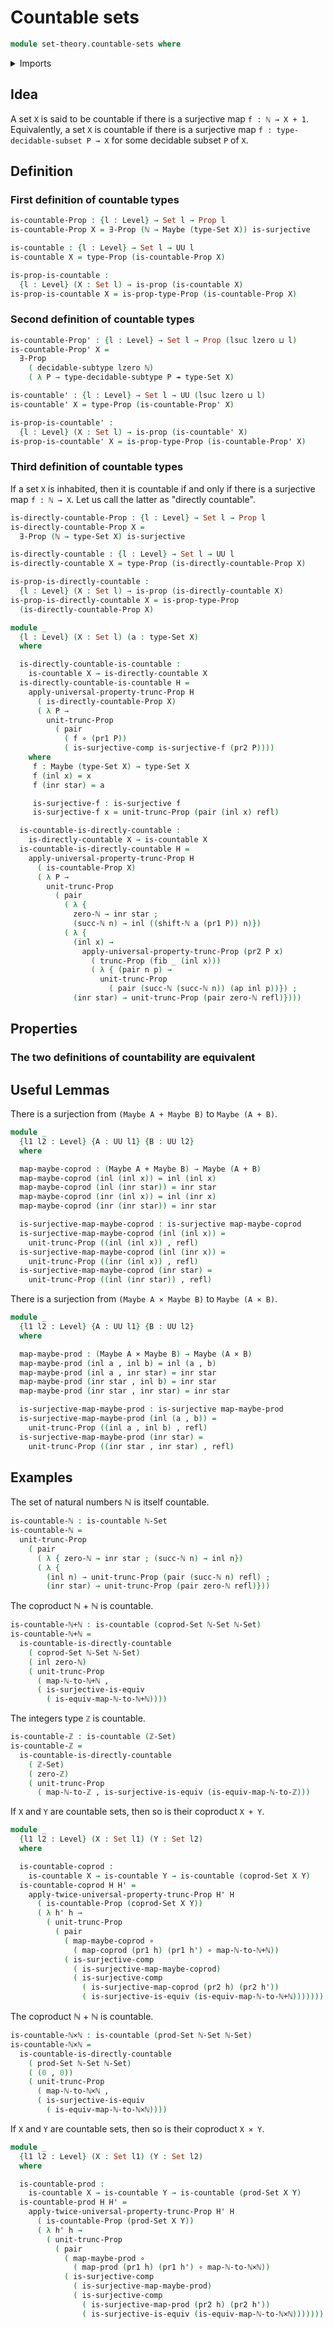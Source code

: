 # Countable sets

```agda
module set-theory.countable-sets where
```

<details><summary>Imports</summary>

```agda
open import elementary-number-theory.natural-numbers

open import foundation.decidable-subtypes
open import foundation.equality-coproduct-types
open import foundation.existential-quantification
open import foundation.functoriality-cartesian-product-types
open import foundation.functoriality-coproduct-types
open import foundation.maybe
open import foundation.propositional-truncations
open import foundation.propositions
open import foundation.sets
open import foundation.shifting-sequences
open import foundation.surjective-maps
open import foundation.type-arithmetic-natural-numbers
open import foundation.unit-type
open import foundation.universe-levels

open import foundation-core.cartesian-product-types
open import foundation-core.coproduct-types
open import foundation-core.dependent-pair-types
open import foundation-core.empty-types
open import foundation-core.equivalences
open import foundation-core.fibers-of-maps
open import foundation-core.functions
open import foundation-core.identity-types
open import foundation-core.negation
```

</details>

## Idea

A set `X` is said to be countable if there is a surjective map `f : ℕ → X + 1`.
Equivalently, a set `X` is countable if there is a surjective map
`f : type-decidable-subset P → X` for some decidable subset `P` of `X`.

## Definition

### First definition of countable types

```agda
is-countable-Prop : {l : Level} → Set l → Prop l
is-countable-Prop X = ∃-Prop (ℕ → Maybe (type-Set X)) is-surjective

is-countable : {l : Level} → Set l → UU l
is-countable X = type-Prop (is-countable-Prop X)

is-prop-is-countable :
  {l : Level} (X : Set l) → is-prop (is-countable X)
is-prop-is-countable X = is-prop-type-Prop (is-countable-Prop X)
```

### Second definition of countable types

```agda
is-countable-Prop' : {l : Level} → Set l → Prop (lsuc lzero ⊔ l)
is-countable-Prop' X =
  ∃-Prop
    ( decidable-subtype lzero ℕ)
    ( λ P → type-decidable-subtype P ↠ type-Set X)

is-countable' : {l : Level} → Set l → UU (lsuc lzero ⊔ l)
is-countable' X = type-Prop (is-countable-Prop' X)

is-prop-is-countable' :
  {l : Level} (X : Set l) → is-prop (is-countable' X)
is-prop-is-countable' X = is-prop-type-Prop (is-countable-Prop' X)
```

### Third definition of countable types

If a set `X` is inhabited, then it is countable if and only if there is a
surjective map `f : ℕ → X`. Let us call the latter as "directly countable".

```agda
is-directly-countable-Prop : {l : Level} → Set l → Prop l
is-directly-countable-Prop X =
  ∃-Prop (ℕ → type-Set X) is-surjective

is-directly-countable : {l : Level} → Set l → UU l
is-directly-countable X = type-Prop (is-directly-countable-Prop X)

is-prop-is-directly-countable :
  {l : Level} (X : Set l) → is-prop (is-directly-countable X)
is-prop-is-directly-countable X = is-prop-type-Prop
  (is-directly-countable-Prop X)

module _
  {l : Level} (X : Set l) (a : type-Set X)
  where

  is-directly-countable-is-countable :
    is-countable X → is-directly-countable X
  is-directly-countable-is-countable H =
    apply-universal-property-trunc-Prop H
      ( is-directly-countable-Prop X)
      ( λ P →
        unit-trunc-Prop
          ( pair
            ( f ∘ (pr1 P))
            ( is-surjective-comp is-surjective-f (pr2 P))))
    where
     f : Maybe (type-Set X) → type-Set X
     f (inl x) = x
     f (inr star) = a

     is-surjective-f : is-surjective f
     is-surjective-f x = unit-trunc-Prop (pair (inl x) refl)

  is-countable-is-directly-countable :
    is-directly-countable X → is-countable X
  is-countable-is-directly-countable H =
    apply-universal-property-trunc-Prop H
      ( is-countable-Prop X)
      ( λ P →
        unit-trunc-Prop
          ( pair
            ( λ {
              zero-ℕ → inr star ;
              (succ-ℕ n) → inl ((shift-ℕ a (pr1 P)) n)})
            ( λ {
              (inl x) →
                apply-universal-property-trunc-Prop (pr2 P x)
                  ( trunc-Prop (fib _ (inl x)))
                  ( λ { (pair n p) →
                    unit-trunc-Prop
                      ( pair (succ-ℕ (succ-ℕ n)) (ap inl p))}) ;
              (inr star) → unit-trunc-Prop (pair zero-ℕ refl)})))
```

## Properties

### The two definitions of countability are equivalent

## Useful Lemmas

There is a surjection from `(Maybe A + Maybe B)` to `Maybe (A + B)`.

```agda
module _
  {l1 l2 : Level} {A : UU l1} {B : UU l2}
  where

  map-maybe-coprod : (Maybe A + Maybe B) → Maybe (A + B)
  map-maybe-coprod (inl (inl x)) = inl (inl x)
  map-maybe-coprod (inl (inr star)) = inr star
  map-maybe-coprod (inr (inl x)) = inl (inr x)
  map-maybe-coprod (inr (inr star)) = inr star

  is-surjective-map-maybe-coprod : is-surjective map-maybe-coprod
  is-surjective-map-maybe-coprod (inl (inl x)) =
    unit-trunc-Prop ((inl (inl x)) , refl)
  is-surjective-map-maybe-coprod (inl (inr x)) =
    unit-trunc-Prop ((inr (inl x)) , refl)
  is-surjective-map-maybe-coprod (inr star) =
    unit-trunc-Prop ((inl (inr star)) , refl)
```

There is a surjection from `(Maybe A × Maybe B)` to `Maybe (A × B)`.

```agda
module _
  {l1 l2 : Level} {A : UU l1} {B : UU l2}
  where

  map-maybe-prod : (Maybe A × Maybe B) → Maybe (A × B)
  map-maybe-prod (inl a , inl b) = inl (a , b)
  map-maybe-prod (inl a , inr star) = inr star
  map-maybe-prod (inr star , inl b) = inr star
  map-maybe-prod (inr star , inr star) = inr star

  is-surjective-map-maybe-prod : is-surjective map-maybe-prod
  is-surjective-map-maybe-prod (inl (a , b)) =
    unit-trunc-Prop ((inl a , inl b) , refl)
  is-surjective-map-maybe-prod (inr star) =
    unit-trunc-Prop ((inr star , inr star) , refl)
```

## Examples

The set of natural numbers ℕ is itself countable.

```agda
is-countable-ℕ : is-countable ℕ-Set
is-countable-ℕ =
  unit-trunc-Prop
    ( pair
      ( λ { zero-ℕ → inr star ; (succ-ℕ n) → inl n})
      ( λ {
        (inl n) → unit-trunc-Prop (pair (succ-ℕ n) refl) ;
        (inr star) → unit-trunc-Prop (pair zero-ℕ refl)}))
```

The coproduct ℕ + ℕ is countable.

```agda
is-countable-ℕ+ℕ : is-countable (coprod-Set ℕ-Set ℕ-Set)
is-countable-ℕ+ℕ =
  is-countable-is-directly-countable
    ( coprod-Set ℕ-Set ℕ-Set)
    ( inl zero-ℕ)
    ( unit-trunc-Prop
      ( map-ℕ-to-ℕ+ℕ ,
      ( is-surjective-is-equiv
        ( is-equiv-map-ℕ-to-ℕ+ℕ))))
```

The integers type `ℤ` is countable.

```agda
is-countable-ℤ : is-countable (ℤ-Set)
is-countable-ℤ =
  is-countable-is-directly-countable
    ( ℤ-Set)
    ( zero-ℤ)
    ( unit-trunc-Prop
      ( map-ℕ-to-ℤ , is-surjective-is-equiv (is-equiv-map-ℕ-to-ℤ)))
```

If `X` and `Y` are countable sets, then so is their coproduct `X + Y`.

```agda
module _
  {l1 l2 : Level} (X : Set l1) (Y : Set l2)
  where

  is-countable-coprod :
    is-countable X → is-countable Y → is-countable (coprod-Set X Y)
  is-countable-coprod H H' =
    apply-twice-universal-property-trunc-Prop H' H
      ( is-countable-Prop (coprod-Set X Y))
      ( λ h' h →
        ( unit-trunc-Prop
          ( pair
            ( map-maybe-coprod ∘
              ( map-coprod (pr1 h) (pr1 h') ∘ map-ℕ-to-ℕ+ℕ))
            ( is-surjective-comp
              ( is-surjective-map-maybe-coprod)
              ( is-surjective-comp
                ( is-surjective-map-coprod (pr2 h) (pr2 h'))
                ( is-surjective-is-equiv (is-equiv-map-ℕ-to-ℕ+ℕ)))))))
```

The coproduct ℕ + ℕ is countable.

```agda
is-countable-ℕ×ℕ : is-countable (prod-Set ℕ-Set ℕ-Set)
is-countable-ℕ×ℕ =
  is-countable-is-directly-countable
    ( prod-Set ℕ-Set ℕ-Set)
    ( (0 , 0))
    ( unit-trunc-Prop
      ( map-ℕ-to-ℕ×ℕ ,
      ( is-surjective-is-equiv
        ( is-equiv-map-ℕ-to-ℕ×ℕ))))
```

If `X` and `Y` are countable sets, then so is their coproduct `X × Y`.

```agda
module _
  {l1 l2 : Level} (X : Set l1) (Y : Set l2)
  where

  is-countable-prod :
    is-countable X → is-countable Y → is-countable (prod-Set X Y)
  is-countable-prod H H' =
    apply-twice-universal-property-trunc-Prop H' H
      ( is-countable-Prop (prod-Set X Y))
      ( λ h' h →
        ( unit-trunc-Prop
          ( pair
            ( map-maybe-prod ∘
              ( map-prod (pr1 h) (pr1 h') ∘ map-ℕ-to-ℕ×ℕ))
            ( is-surjective-comp
              ( is-surjective-map-maybe-prod)
              ( is-surjective-comp
                ( is-surjective-map-prod (pr2 h) (pr2 h'))
                ( is-surjective-is-equiv (is-equiv-map-ℕ-to-ℕ×ℕ)))))))
```

